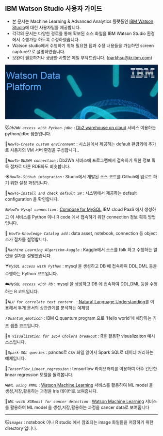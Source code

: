 
## IBM Watson Studio 사용자 가이드 ##

 * 본 문서는 Machine Learning & Advanced Analytics 플랫폼인 [IBM Watson Studio](https://console.bluemix.net/catalog/services/watson-studio)에 대한 사용자팁를 제공합니다.
 * 각각의 문서는 다양한 경로를 통해 확보된 소스 화일을 IBM Watson Studio 환경에서 수행가능 하도록 수정하였습니다.
 * Watson studio에서 수행하기 위해 필요한 팁과 수정 내용들을 가능하면 screen capture으로 설명하였습니다.
 * 보완이 필요하거나 궁금한 사항은 메일 부탁드립니다. (parkhsu@kr.ibm.com)

![watson data platform](https://github.com/moreal70/IBM-Watson-Studio/raw/master/images/ibm-watson-data-platform.png)



:mouse:*`Db2WH access with Python-jdbc`* : [Db2 warehouse on cloud](https://console.bluemix.net/catalog/services/db2-warehouse) 서비스 이용하는 python/jdbc 샘플입니다. 

:snake:*`HowTo-Create custom environment`* : 시스템에서 제공하는 default 환경외에 추가로 사용자의 VM 서버 환경을 구성합니다..

:hamster:*`HowTo-Db2WH connection`* : Db2Wh 서비스에 프로그램에서 접속하기 위한 정보 획득 절차로 다른 RDB와도 비슷합니다.

:sunny:*`HowTo-Github integration`* : Studio에서 개발된 소스 코드를 Github에 업로드 하기 위한 설정 과정입니다.

:baby_chick:*`HowTo-install and check default SW`* : 시스템에서 제공하는 default configuration 을 확인합니다.

:snowflake:*`HowTo-Mysql connection`* : [Compose for MySQL](https://console.bluemix.net/catalog/services/compose-for-mysql) IBM cloud PaaS 에서 생성하고 이 서비스를 Python 이나 R code 에서 접속하기 위한 connection 정보 흭득 방법입니다. 

:wolf: *`HowTo-Knowledge Catalog add`* : data asset, notebook, connection 등 object 추가 절차를 설명합니다. 

:foggy:*`Machine Learning Algorithm-kaggle`* : Kaggle에서 소스를 folk 하고 수행하는 일련을 절차를 설명했습니다.

:umbrella:*`MySQL access with Python`* : mysql 을 생성하고 DB 에 접속하여 DDL,DML 등을 수행하는 Python 코드입니다.

:cloud:*`MySQL access with Rb`* : mysql 을 생성하고 DB 에 접속하여 DDL,DML 등을 수행하는 R 코드입니다.

:panda_face:*`NLU for correlate text content `* : [Natural Language Understanding](https://console.bluemix.net/catalog/services/natural-language-understanding)를 이용해서 두개 문서의 상관관계를 분석하는 예제임    

:zap:*`Quantum_emoticon`* : IBM Q quantum program 으로 'Hello world'에 해당하는 기초 샘플 코드입니다.

:hatched_chick:*`R Visualization for 1854 Cholera breakout`* : R을 활용한 visualizaiton 예시 소스입니다. 

:turtle:*`Spark-SQL queries`* : pandas로 csv 화일 읽어서 Spark SQL로 데이터 처리하는 예제입니다.   

:rabbit:*`Tensorflow_Linear_regression`* : tensorflow 라이브러리를 이용하여 아주 간단한 linear regression 모델을 돌려봅니다.

:cyclone:*`WML using PMML`* : [Watson Machine Learning](https://console.bluemix.net/catalog/services/machine-learning) 서비스를 활용하여 ML model 을 생성,저장,활용하는 과정을 Iris 데이터로 보여줍니다. 

:ocean:*`WML-with XGBoost for cancer detection`* : [Watson Machine Learning](https://console.bluemix.net/catalog/services/machine-learning) 서비스를 활용하여 ML model 을 생성,저장,활용하는 과정을 cancer data로 보여줍니다

----------

:cat:*`images`* : notebook 이나 R studio 에서 참조되는 image 화일들을 저장하기 위한 directory 입니다. 











